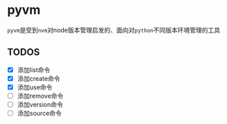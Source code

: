 # pyvm

`pyvm`是受到`nvm`对node版本管理启发的、面向对`python`不同版本环境管理的工具

## TODOS

* [x] 添加list命令
* [x] 添加create命令
* [x] 添加use命令
* [ ] 添加remove命令
* [ ] 添加version命令
* [ ] 添加source命令

